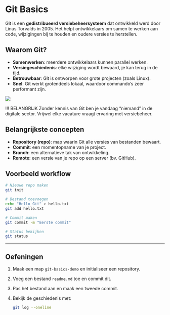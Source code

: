 # Git Basics

Git is een **gedistribueerd versiebeheersysteem** dat ontwikkeld werd door Linus Torvalds in 2005.
Het helpt ontwikkelaars om samen te werken aan code, wijzigingen bij te houden en oudere versies te herstellen.

## Waarom Git?

- **Samenwerken**: meerdere ontwikkelaars kunnen parallel werken.
- **Versiegeschiedenis**: elke wijziging wordt bewaard, je kan terug in de tijd.
- **Betrouwbaar**: Git is ontworpen voor grote projecten (zoals Linux).
- **Snel**: Git werkt grotendeels lokaal, waardoor commando’s zeer performant zijn.

![](/_resources/images/basics-01-centralized.png)

!!! BELANGRIJK
    Zonder kennis van Git ben je vandaag “niemand” in de digitale sector. Vrijwel elke vacature vraagt ervaring met versiebeheer.

## Belangrijkste concepten

- **Repository (repo)**: map waarin Git alle versies van bestanden bewaart.
- **Commit**: een momentopname van je project.
- **Branch**: een alternatieve tak van ontwikkeling.
- **Remote**: een versie van je repo op een server (bv. GitHub).

## Voorbeeld workflow

```bash
# Nieuwe repo maken
git init

# Bestand toevoegen
echo "Hello Git" > hello.txt
git add hello.txt

# Commit maken
git commit -m "Eerste commit"

# Status bekijken
git status
```

---

## Oefeningen

1. Maak een map `git-basics-demo` en initialiseer een repository.
2. Voeg een bestand `readme.md` toe en commit dit.
3. Pas het bestand aan en maak een tweede commit.
4. Bekijk de geschiedenis met:

   ```bash
   git log --oneline
   ```
